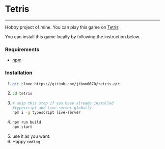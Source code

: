 # Tetris

---

Hobby project of mine. You can play this game on [Tetris](http://devon.shonirakhra.com/tetris)

You can install this game locally by following the instruction below.

### Requirements
* [npm](https://www.npmjs.com/)

### Installation

1. ```bash
   git clone https://github.com/jibon0070/tetris.git

2. ```bash
   cd tetris

3. ```bash
   # skip this step if you have already installed
   #typescript and live server globally
   npm i -g typescript live-server

4. ```bash
   npm run build
   npm start

5. use it as you want.
6. Happy `coding`

